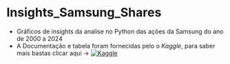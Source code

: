 # Insights_Samsung_Shares
- Gráficos de insights da analise no Python das ações da Samsung do ano de 2000 a 2024
- A Documentação e tabela foram fornecidas pelo o _Kaggle_, para saber mais bastas clicar aqui -> [![Kaggle](https://img.shields.io/badge/Kaggle-20BEFF?style=for-the-badge&logo=Kaggle&logoColor=white)](https://www.kaggle.com/datasets/mayankanand2701/samsung-stock-price-dataset/data) 
